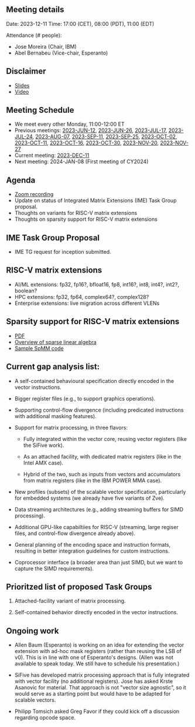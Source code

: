 ## Meeting details

Date: 2023-12-11
Time: 17:00 (CET), 08:00 (PDT), 11:00 (EDT)

Attendance (# people):

- Jose Moreira (Chair, IBM)
- Abel Bernabeu (Vice-chair, Esperanto)

## Disclaimer

- [Slides](https://docs.google.com/presentation/d/1LNhpuNwU54TgwGfcl-Fgf4HUFxCxh0AztPaeqMuRQRw)
- [Video](https://drive.google.com/file/d/1NddUrkHPJukhUo8OeD7uvrWCqRaMt9zx/view)

## Meeting Schedule

- We meet every other Monday, 11:00-12:00 ET
- Previous meetings: [2023-JUN-12](https://github.com/riscv-admin/vector/tree/main/minutes/2023/2023-06-12), [2023-JUN-26](https://github.com/riscv-admin/vector/tree/main/minutes/2023/2023-06-26), [2023-JUL-17](https://github.com/riscv-admin/vector/tree/main/minutes/2023/2023-07-17), [2023-JUL-24](https://github.com/riscv-admin/vector/tree/main/minutes/2023/2023-07-24), [2023-AUG-07](https://github.com/riscv-admin/vector/tree/main/minutes/2023/2023-08-07), [2023-SEP-11](https://github.com/riscv-admin/vector/tree/main/minutes/2023/2023-09-11), [2023-SEP-25](https://github.com/riscv-admin/vector/tree/main/minutes/2023/2023-09-25), [2023-OCT-02](https://github.com/riscv-admin/vector/tree/main/minutes/2023/2023-10-02), [2023-OCT-11](https://github.com/riscv-admin/vector/tree/main/minutes/2023/2023-10-11), [2023-OCT-16](https://github.com/riscv-admin/vector/tree/main/minutes/2023/2023-10-16), [2023-OCT-30](https://github.com/riscv-admin/vector/tree/main/minutes/2023/2023-10-30), [2023-NOV-20](https://github.com/riscv-admin/vector/tree/main/minutes/2023/2023-11-20), [2023-NOV-27](https://github.com/riscv-admin/vector/tree/main/minutes/2023/2023-11-27)
- Current meeting: [2023-DEC-11](https://github.com/riscv-admin/vector/tree/main/minutes/2023/2023-12-11)
- Next meeting: 2024-JAN-08 (First meeting of CY2024)

## Agenda
- [Zoom recording]()
- Update on status of Integrated Matrix Extensions (IME) Task Group proposal.
- Thoughts on variants for RISC-V matrix extensions
- Thoughts on sparsity support for RISC-V matrix extensions

## IME Task Group Proposal
- IME TG request for inception submitted. 

## RISC-V matrix extensions
- AI/ML extensions: fp32, fp16?, bfloat16, fp8, int16?, int8, int4?, int2?, boolean?
- HPC extensions: fp32, fp64, complex64?, complex128?
- Enterprise extensions: live migration across different VLENs

## Sparsity support for RISC-V matrix extensions
- [PDF](https://github.com/riscv-admin/vector/blob/main/minutes/2023/2023-11-27/Sparsity.pdf)
- [Overview of sparse linear algebra](https://github.com/riscv-admin/vector/tree/main/docs/sparse)
- [Sample SpMM code](https://github.com/riscv-admin/vector/tree/main/src/SpMM)

## Current gap analysis list:

- A self-contained behavioural specification directly encoded in the vector instructions.

- Bigger register files (e.g., to support graphics operations).

- Supporting control-flow divergence (including predicated instructions with additional masking features).

- Support for matrix processing, in three flavors:

  - Fully integrated within the vector core, reusing vector registers (like the SiFive work).

  - As an attached facility, with dedicated matrix registers (like in the Intel AMX case).

  - Hybrid of the two, such as inputs from vectors and accumulators from matrix registers (like in the IBM POWER MMA case).

- New profiles (subsets) of the scalable vector specification, particularly for embedded systems (we already have five variants of Zve).

- Data streaming architectures (e.g., adding streaming buffers for SIMD processing).

- Additional GPU-like capabiltiies for RISC-V (streaming, large regiser files, and control-flow divergence already above).

- General planning of the encoding space and instruction formats, resulting in better integration guidelines for custom instructions.

- Coprocessor interface (a broader area than just SIMD, but we want to capture the SIMD requirements).

## Prioritzed list of proposed Task Groups

1. Attached-facility variant of matrix processing.

1. Self-contained behavior directly encoded in the vector instructions.

## Ongoing work

- Allen Baum (Esperanto) is working on an idea for extending the vector extension with ad-hoc mask registers (rather than reusing the LSB of v0). This is in line with one of Esperanto's designs. (Allen was not available to speak today. We still have to schedule his presentation.)

- SiFive has developed matrix processing approach that is fully integrated with vector facility (no additional registers). Jose has asked Krste Asanovic for material. That approach is not "vector size agnostic", so it would serve as a starting point but would have to be adapted for scalable vectors.

- Philipp Tomsich asked Greg Favor if they could kick off a discussion regarding opcode space. 
